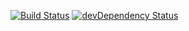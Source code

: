 [![Build Status](https://travis-ci.org/jensoleg/herokuapp.png?branch=master)](https://travis-ci.org/jensoleg/herokuapp) [![devDependency Status](https://david-dm.org/richwidgets/richwidgets/dev-status.png)](https://david-dm.org/richwidgets/richwidgets#info=devDependencies)